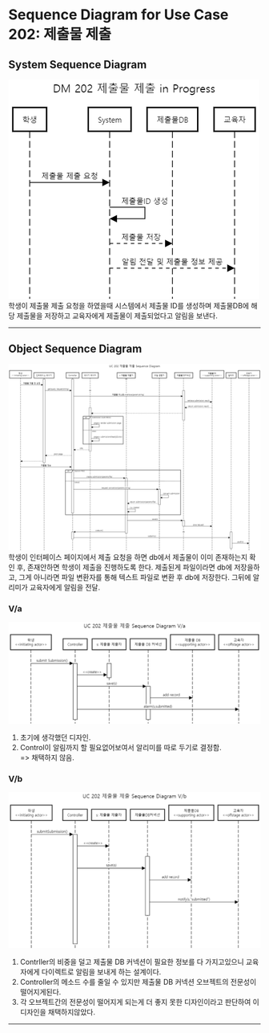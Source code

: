 # Sequence Diagram for Use Case 202: 제출물 제출

## System Sequence Diagram
![System Sequence Diagram for UC 202](img/DM202%20%EC%A0%9C%EC%B6%9C%EB%AC%BC%20%EC%A0%9C%EC%B6%9C%20Sequence%20Diagram.png)
학생이 제출물 제출 요청을 하였을때 시스템에서 제출물 ID를 생성하며 제출물DB에 해당 제출물을 저장하고 교육자에게 제출물이 제출되었다고 알림을 보낸다.

--------
## Object Sequence Diagram
![Object Sequence Diagram for UC 202](img/UC%20202%20%EC%A0%9C%EC%B6%9C%EB%AC%BC%20%EC%A0%9C%EC%B6%9C%20Sequence%20Diagram.png)
학생이 인터페이스 페이지에서 제출 요청을 하면 db에서 제출물이 이미 존재하는지 확인 후, 존재안하면 학생이 제출을 진행하도록 한다. 제출된게 파일이라면 db에 저장을하고, 그게 아니라면 파일 변환자를 통해 텍스트 파일로 변환 후 db에 저장한다. 그뒤에 알리미가 교육자에게 알림을 전달. 


### V/a
![Object Sequence Diagram for UC 202 - Variation a](img/UC%20202%20%EC%A0%9C%EC%B6%9C%EB%AC%BC%20%EC%A0%9C%EC%B6%9C%20Sequence%20Diagram%20V_a.png)
1. 초기에 생각했던 디자인. 
2. Control이 알림까지 할 필요없어보여서 알리미를 따로 두기로 결정함. 
<br />=> 채택하지 않음.

### V/b
![Object Sequence Diagram for UC 202 - Variation b](img/UC%20202%20%EC%A0%9C%EC%B6%9C%EB%AC%BC%20%EC%A0%9C%EC%B6%9C%20Sequence%20Diagram%20V_b.png)
1. Contrller의 비중을 덜고 제출물 DB 커넥션이 필요한 정보를 다 가지고있으니 교육자에게 다이렉트로 알림을 보내게 하는 설계이다.
2. Controller의 메소드 수를 줄일 수 있지만 제출물 DB 커넥션 오브젝트의 전문성이 떨어지게된다.
3. 각 오브젝트간의 전문성이 떨어지게 되는게 더 좋지 못한 디자인이라고 판단하여 이 디자인을 채택하지않았다.


--------
